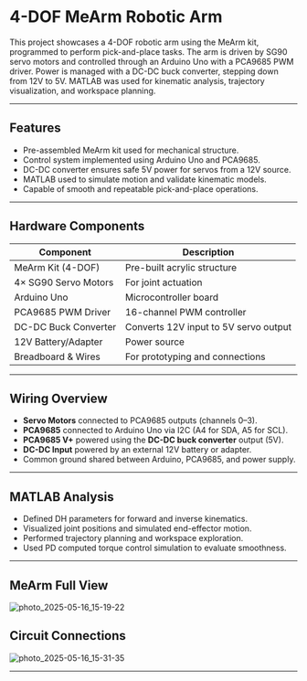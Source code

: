 # 4-DOF MeArm Robotic Arm

This project showcases a 4-DOF robotic arm using the MeArm kit, programmed to perform pick-and-place tasks. The arm is driven by SG90 servo motors and controlled through an Arduino Uno with a PCA9685 PWM driver. Power is managed with a DC-DC buck converter, stepping down from 12V to 5V. MATLAB was used for kinematic analysis, trajectory visualization, and workspace planning.

---

## Features 

- Pre-assembled MeArm kit used for mechanical structure.
- Control system implemented using Arduino Uno and PCA9685.
- DC-DC converter ensures safe 5V power for servos from a 12V source.
- MATLAB used to simulate motion and validate kinematic models.
- Capable of smooth and repeatable pick-and-place operations.

---

## Hardware Components

| Component                | Description                             |
|--------------------------|-----------------------------------------|
| MeArm Kit (4-DOF)        | Pre-built acrylic structure              |
| 4× SG90 Servo Motors     | For joint actuation                     |
| Arduino Uno              | Microcontroller board                   |
| PCA9685 PWM Driver       | 16-channel PWM controller               |
| DC-DC Buck Converter     | Converts 12V input to 5V servo output   |
| 12V Battery/Adapter      | Power source                            |
| Breadboard & Wires       | For prototyping and connections         |

---

## Wiring Overview

- **Servo Motors** connected to PCA9685 outputs (channels 0–3).
- **PCA9685** connected to Arduino Uno via I2C (A4 for SDA, A5 for SCL).
- **PCA9685 V+** powered using the **DC-DC buck converter** output (5V).
- **DC-DC Input** powered by an external 12V battery or adapter.
- Common ground shared between Arduino, PCA9685, and power supply.

---

## MATLAB Analysis

- Defined DH parameters for forward and inverse kinematics.
- Visualized joint positions and simulated end-effector motion.
- Performed trajectory planning and workspace exploration.
- Used PD computed torque control simulation to evaluate smoothness.

---

## **MeArm Full View**






![photo_2025-05-16_15-19-22](https://github.com/user-attachments/assets/c77c2258-b8aa-489f-a187-17e974438c75)


## **Circuit Connections**






![photo_2025-05-16_15-31-35](https://github.com/user-attachments/assets/ff855582-8926-4500-85d6-d22522c46674)

---

